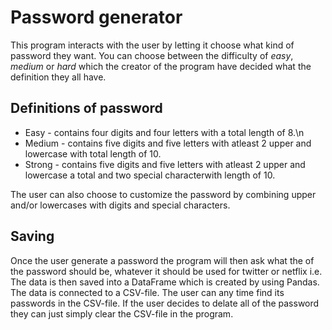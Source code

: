 # **Password generator**

This program interacts with the user by letting it choose what kind of password they want. 
You can choose between the difficulty of _easy_, _medium_ or _hard_ which the creator of the program have decided what the definition they all have.

## **Definitions of password**
- Easy - contains four digits and four letters with a total length of 8.\n
- Medium - contains five digits and five letters with atleast 2 upper and lowercase with total length of 10.
- Strong - contains five digits and five letters with atleast 2 upper and lowercase a total and two special characterwith length of 10.

The user can also choose to customize the password by combining upper and/or lowercases with digits and special characters.

## **Saving**
Once the user generate a password the program will then ask what the of the password should be, whatever it should be used for twitter or netflix i.e. 
The data is then saved into a DataFrame which is created by using Pandas. The data is connected to a CSV-file. 
The user can any time find its passwords in the CSV-file. If the user decides to delate all of the password they can just simply clear the CSV-file in the program.
